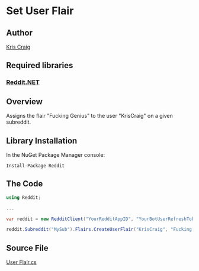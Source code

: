 # Set User Flair

## Author

[Kris Craig](../../../docs/contributors/Kris%20Craig.md)

## Required libraries

### [Reddit.NET](https://github.com/sirkris/Reddit.NET)

## Overview

Assigns the flair "Fucking Genius" to the user "KrisCraig" on a given subreddit.

## Library Installation

In the NuGet Package Manager console:

    Install-Package Reddit

## The Code

```c#
using Reddit;

...

var reddit = new RedditClient("YourRedditAppID", "YourBotUserRefreshToken");

reddit.Subreddit("MySub").Flairs.CreateUserFlair("KrisCraig", "Fucking Genius");
```

## Source File

[User Flair.cs](src/Set%20User%20Flair.cs)
